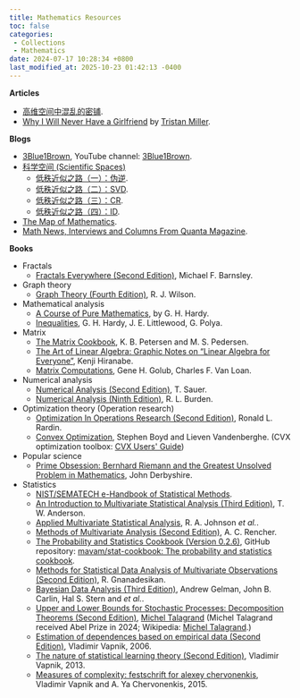 ```yaml
---
title: Mathematics Resources
toc: false
categories:
 - Collections
 - Mathematics
date: 2024-07-17 10:28:34 +0800
last_modified_at: 2025-10-23 01:42:13 -0400
---
```


**Articles**

- [高维空间中混乱的密铺](https://mp.weixin.qq.com/s/F8pDQqwrwRfcTIS_dUwbNA).
- [Why I Will Never Have a Girlfriend](https://logological.org/girlfriend) by [Tristan Miller](https://logological.org/).

**Blogs**

- [3Blue1Brown](https://www.3blue1brown.com/), YouTube channel: [3Blue1Brown](https://www.youtube.com/@3blue1brown).
- [科学空间 (Scientific Spaces)](https://kexue.fm/)
  - [低秩近似之路（一）：伪逆](https://kexue.fm/archives/10366).
  - [低秩近似之路（二）：SVD](https://kexue.fm/archives/10407).
  - [低秩近似之路（三）：CR](https://kexue.fm/archives/10427).
  - [低秩近似之路（四）：ID](https://kexue.fm/archives/10501).
- [The Map of Mathematics](https://mathmap.quantamagazine.org/map/).
- [Math News, Interviews and Columns From Quanta Magazine](https://www.quantamagazine.org/mathematics/).

**Books**

- Fractals
  - [Fractals Everywhere (Second Edition)](https://mate.dm.uba.ar/~umolter/materias/referencias/B.pdf), Michael F. Barnsley.
- Graph theory
  - [Graph Theory (Fourth Edition)](https://www.maths.ed.ac.uk/~v1ranick/papers/wilsongraph.pdf), R. J. Wilson.
- Mathematical analysis
  - [A Course of Pure Mathematics](https://www.gutenberg.org/files/38769/38769-pdf.pdf), by G. H. Hardy.
  - [Inequalities](https://mathematicalolympiads.wordpress.com/wp-content/uploads/2012/08/inequalities-hardy-littlewood-polya.pdf), G. H. Hardy, J. E. Littlewood, G. Polya.
- Matrix
  - [The Matrix Cookbook](https://www.math.uwaterloo.ca/~hwolkowi/matrixcookbook.pdf), K. B. Petersen and M. S. Pedersen.
  - [The Art of Linear Algebra: Graphic Notes on “Linear Algebra for Everyone”](https://github.com/kenjihiranabe/The-Art-of-Linear-Algebra/blob/main/The-Art-of-Linear-Algebra.pdf), Kenji Hiranabe.
  - [Matrix Computations](https://math.ecnu.edu.cn/~jypan/Teaching/books/2013%20Matrix%20Computations%204th.pdf), Gene H. Golub, Charles F. Van Loan.
- Numerical analysis
  - [Numerical Analysis (Second Edition)](https://eclass.aueb.gr/modules/document/file.php/MISC249/Sauer%20-%20Numerical%20Analysis%202e.pdf), T. Sauer.
  - [Numerical Analysis (Ninth Edition)](https://faculty.ksu.edu.sa/sites/default/files/numerical_analysis_9th.pdf), R. L. Burden.
- Optimization theory (Operation research)
  - [Optimization In Operations Research (Second Edition)](https://industri.fatek.unpatti.ac.id/wp-content/uploads/2019/03/173-Optimization-in-Operations-Research-Ronald-L.-Rardin-Edisi-2-2015.pdf), Ronald L. Rardin.
  - [Convex Optimization](https://web.stanford.edu/~boyd/cvxbook/bv_cvxbook.pdf), Stephen Boyd and Lieven Vandenberghe. (CVX optimization toolbox: [CVX Users' Guide](https://cvxr.com/cvx/doc/intro.html))
- Popular science
  - [Prime Obsession: Bernhard Riemann and the Greatest Unsolved Problem in Mathematics](http://tomlr.free.fr/Math%E9matiques/Fichiers%20Claude/Nombres/Derbyshire%20-%20Prime%20Obsession%20-%20Bernhard%20Riemann%20and%20the%20Greatest%20Unsolved%20Problem%20in%20MathematicsAAA.pdf), John Derbyshire.
- Statistics
  - [NIST/SEMATECH e-Handbook of Statistical Methods](http://www.itl.nist.gov/div898/handbook/).
  - [An Introduction to  Multivariate Statistical Analysis (Third Edition)](http://staff.ustc.edu.cn/~ynyang/vector/2.pdf), T. W. Anderson.
  - [Applied Multivariate Statistical Analysis](https://www.webpages.uidaho.edu/~stevel/519/Applied%20Multivariate%20Statistical%20Analysis%20by%20Johnson%20and%20Wichern.pdf), R. A. Johnson *et al.*.
  - [Methods of Multivariate Analysis (Second Edition)](https://www.ipen.br/biblioteca/slr/cel/0241), A. C. Rencher.
  - [The Probability and Statistics Cookbook (Version 0.2.6)](http://statistics.zone/), GitHub repository: [mavam/stat-cookbook: The probability and statistics cookbook](https://github.com/mavam/stat-cookbook).
  - [Methods for Statistical Data Analysis of Multivariate Observations (Second Edition)](http://ndl.ethernet.edu.et/bitstream/123456789/33247/1/R.%20Gnanadesikan_1997.pdf), R. Gnanadesikan.
  - [Bayesian Data Analysis (Third Edition)](http://www.stat.columbia.edu/~gelman/book/BDA3.pdf), Andrew Gelman, John B. Carlin, Hal S. Stern and *et al.*.
  - [Upper and Lower Bounds for Stochastic Processes: Decomposition Theorems (Second Edition)](https://michel.talagrand.net/ULBSPRINGER.pdf), [Michel Talagrand](https://michel.talagrand.net/) (Michel Talagrand received Abel Prize in 2024; Wikipedia: [Michel Talagrand](https://en.wikipedia.org/wiki/Michel_Talagrand).)
  - [Estimation of dependences based on empirical data (Second Edition)](https://link.springer.com/book/10.1007/0-387-34239-7), Vladimir Vapnik, 2006.
  - [The nature of statistical learning theory (Second Edition)](https://link.springer.com/book/10.1007/978-1-4757-3264-1), Vladimir Vapnik, 2013.
  - [Measures of complexity: festschrift for alexey chervonenkis](https://link.springer.com/book/10.1007/978-3-319-21852-6), Vladimir Vapnik and A. Ya Chervonenkis, 2015.
